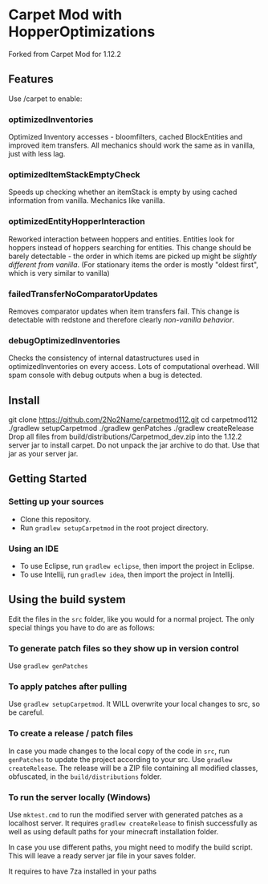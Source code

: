 # Carpet Mod with HopperOptimizations
Forked from Carpet Mod for 1.12.2
## Features

Use /carpet to enable:

### optimizedInventories

Optimized Inventory accesses - bloomfilters, cached BlockEntities and improved item transfers. All mechanics should work the same as in vanilla, just with less lag.


### optimizedItemStackEmptyCheck

Speeds up checking whether an itemStack is empty by using cached information from vanilla. Mechanics like vanilla. 


### optimizedEntityHopperInteraction

Reworked interaction between hoppers and entities. Entities look for hoppers instead of hoppers searching for entities. This change should be barely detectable - the order in which items are picked up might be *slightly different from vanilla*. (For stationary items the order is mostly "oldest first", which is very similar to vanilla)


### failedTransferNoComparatorUpdates

Removes comparator updates when item transfers fail. This change is detectable with redstone and therefore clearly *non-vanilla behavior*.


### debugOptimizedInventories

Checks the consistency of internal datastructures used in optimizedInventories on every access. Lots of computational overhead. Will spam console with debug outputs when a bug is detected. 

## Install

git clone https://github.com/2No2Name/carpetmod112.git
cd carpetmod112
./gradlew setupCarpetmod
./gradlew genPatches
./gradlew createRelease
Drop all files from build/distributions/Carpetmod_dev.zip into the 1.12.2 server jar to install carpet. Do not unpack the jar archive to do that. Use that jar as your server jar.


## Getting Started
### Setting up your sources
- Clone this repository.
- Run `gradlew setupCarpetmod` in the root project directory.

### Using an IDE
- To use Eclipse, run `gradlew eclipse`, then import the project in Eclipse.
- To use Intellij, run `gradlew idea`, then import the project in Intellij.

## Using the build system
Edit the files in the `src` folder, like you would for a normal project. The only special things you have to do are as follows:
### To generate patch files so they show up in version control
Use `gradlew genPatches`
### To apply patches after pulling
Use `gradlew setupCarpetmod`. It WILL overwrite your local changes to src, so be careful.
### To create a release / patch files
In case you made changes to the local copy of the code in `src`, run `genPatches` to update the project according to your src.
Use `gradlew createRelease`. The release will be a ZIP file containing all modified classes, obfuscated, in the `build/distributions` folder.
### To run the server locally (Windows)
Use `mktest.cmd` to run the modified server with generated patches as a localhost server. It requires `gradlew createRelease` to finish successfully as well as using default paths for your minecraft installation folder.

In case you use different paths, you might need to modify the build script.
This will leave a ready server jar file in your saves folder.

It requires to have 7za installed in your paths
